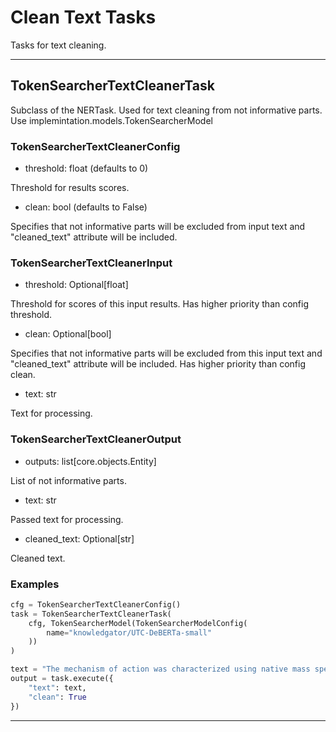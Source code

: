 # Clean Text Tasks

Tasks for text cleaning.

---

## TokenSearcherTextCleanerTask

Subclass of the NERTask. Used for text cleaning from not informative parts. Use implemintation.models.TokenSearcherModel


### TokenSearcherTextCleanerConfig

- threshold: float (defaults to 0)

Threshold for results scores.

- clean: bool (defaults to False)

Specifies that not informative parts will be excluded from input text and "cleaned_text" attribute will be included. 

### TokenSearcherTextCleanerInput

- threshold: Optional[float]

Threshold for scores of this input results. Has higher priority than config threshold.

- clean: Optional[bool]

Specifies that not informative parts will be excluded from this input text and "cleaned_text" attribute will be included. Has higher priority than config clean.

- text: str

Text for processing.

### TokenSearcherTextCleanerOutput

- outputs: list[core.objects.Entity]

List of not informative parts.

- text: str

Passed text for processing.

- cleaned_text: Optional[str]

Cleaned text.



### Examples

``` python
cfg = TokenSearcherTextCleanerConfig()
task = TokenSearcherTextCleanerTask(
    cfg, TokenSearcherModel(TokenSearcherModelConfig(
        name="knowledgator/UTC-DeBERTa-small"
    ))
)

text = "The mechanism of action was characterized using native mass spectrometry, the thermal shift-binding assay, and enzymatic kinetic studies (Figure ). In the native mass spectrometry binding assay, compound 23R showed dose-dependent binding to SARS-CoV-2 Mpro, similar to the positive control GC376, with a binding stoichiometry of one drug per monomer (Figure A). Similarly, compound 23R showed dose-dependent stabilization of the SARS-CoV-2 Mpro in the thermal shift binding assay with an apparent Kd value of 9.43 μM, a 9.3-fold decrease compared to ML188 (1) (Figure B). In the enzymatic kinetic studies, 23R was shown to be a noncovalent inhibitor with a Ki value of 0.07 μM (Figure C, D top and middle panels). In comparison, the Ki for the parent compound ML188 (1) is 2.29 μM. The Lineweaver–Burk or double-reciprocal plot with different compound concentrations yielded an intercept at the Y-axis, suggesting that 23R is a competitive inhibitor similar to ML188 (1) (Figure C, D bottom panel). Buy our T-shirts for the lowerst prices you can find!!!  Overall, the enzymatic kinetic studies confirmed that compound 23R is a noncovalent inhibitor of SARS-CoV-2 Mpro."
output = task.execute({
    "text": text,
    "clean": True
})
```

---